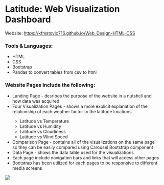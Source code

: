 # Latitude: Web Visualization Dashboard
Website: <a href="https://kfmatovic716.github.io/Web_Design-HTML-CSS/">https://kfmatovic716.github.io/Web_Design-HTML-CSS</a>

### Tools & Languages: 
<ul>
    <li>HTML</li>
    <li>CSS</li>
    <li>Bootstrap</li> 
    <li>Pandas to convert tables from csv to html</li>
</ul>

### Website Pages include the following:
<ul>
    <li>Landing Page - desribes the purpose of the website in a nutshell and how data was acquired </li>
    <li>Four Visualization Pages - shows a more explicit explanation of the relationship of each weather factor to the latitude locations</li>
        <ul>
            <li>Latitude vs Temperature</li>
            <li>Latitude vs Humidity</li>
            <li>Latitude vs Cloudiness</li>
            <li>Latitude vs Wind Soeed</li>
        </ul>
    <li>Comparison Page - contains all of the visualizations on the same page so they can be easily compared using Carousel Bootstrap component</li>
    <li>Data Page - shows the data table used for the visualizations </li>
    <li>Each page include navigation bars and links that will access other pages</li>
    <li>Bootstrap has been utilized for each pages to be responsive to different media screens</li> 
</ul>

<img src="landing_page.png"/>

